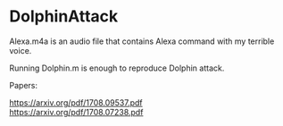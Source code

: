 # DolphinAttack

Alexa.m4a is an audio file that contains Alexa command with my terrible voice.

Running Dolphin.m is enough to reproduce Dolphin attack.

Papers:

https://arxiv.org/pdf/1708.09537.pdf  
https://arxiv.org/pdf/1708.07238.pdf
